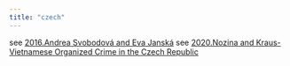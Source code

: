 ```yaml
---
title: "czech"
---
```

see [2016.Andrea Svobodová and Eva Janská](002.LiteratureNotes/2016.Andrea%20Svobodová%20and%20Eva%20Janská.md)
see [2020.Nozina and Kraus-Vietnamese Organized Crime in the Czech Republic](002.LiteratureNotes/2020.Nozina%20and%20Kraus-Vietnamese%20Organized%20Crime%20in%20the%20Czech%20Republic.md)
